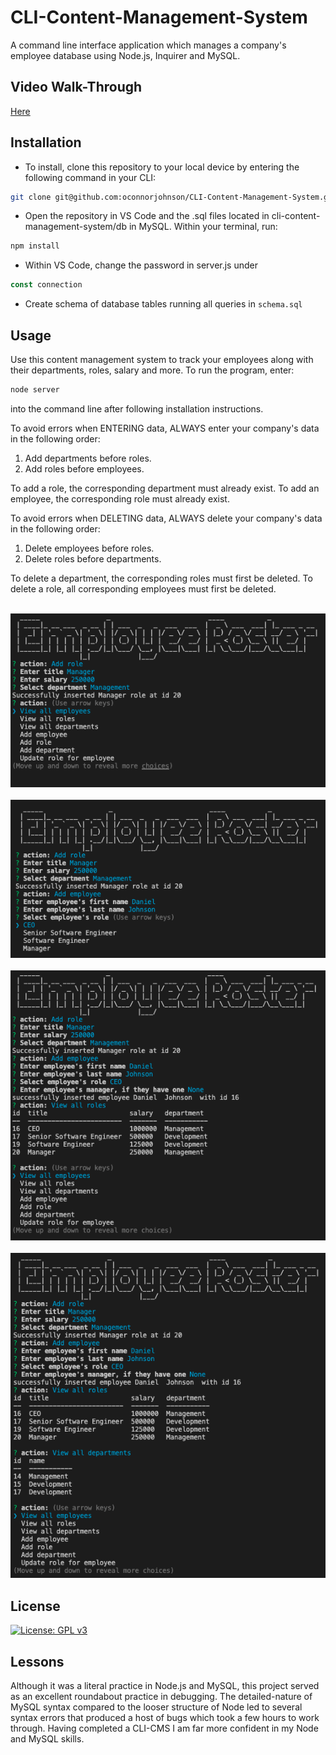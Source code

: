 # CLI-Content-Management-System
A command line interface application which manages a company's employee database using Node.js, Inquirer and MySQL. 

## Video Walk-Through 
[Here](https://drive.google.com/file/d/1xNW0-iYvIcTp6PT_sMkXXZ9lKlKgY1GW/view)

## Installation
- To install, clone this repository to your local device by entering the following command in your CLI:
```bash
git clone git@github.com:oconnorjohnson/CLI-Content-Management-System.git
```
- Open the repository in VS Code and the .sql files located in cli-content-management-system/db in MySQL. Within your terminal, run:
```bash
npm install
``` 
- Within VS Code, change the password in server.js under 
```javascript
const connection
```
- Create schema of database tables running all queries in ```schema.sql```


## Usage 
Use this content management system to track your employees along with their departments, roles, salary and more. To run the program, enter:
```bash 
node server
```
into the command line after following installation instructions. 

To avoid errors when ENTERING data, ALWAYS enter your company's data in the following order: 
1. Add departments before roles.  
2. Add roles before employees. 

To add a role, the corresponding department must already exist. 
To add an employee, the corresponding role must already exist.

To avoid errors when DELETING data, ALWAYS delete your company's data in the following order: 
1. Delete employees before roles. 
2. Delete roles before departments.

To delete a department, the corresponding roles must first be deleted. 
To delete a role, all corresponding employees must first be deleted. 

<img> ![img1](assets/img1.png) </img>
<img> ![img2](assets/img2.png) </img>
<img> ![img3](assets/img3.png) </img>
<img> ![img4](assets/img4.png) </img>

## License 
[![License: GPL v3](https://img.shields.io/badge/License-GPLv3-blue.svg)](https://www.gnu.org/licenses/gpl-3.0)

## Lessons 
Although it was a literal practice in Node.js and MySQL, this project served as an excellent roundabout practice in debugging. The detailed-nature of MySQL syntax compared to the looser structure of Node led to several syntax errors that produced a host of bugs which took a few hours to work through. Having completed a CLI-CMS I am far more confident in my Node and MySQL skills. 
